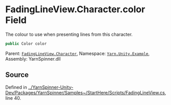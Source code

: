# FadingLineView.Character.color Field

The colour to use when presenting lines from this
character.


```csharp
public Color color
```



<div class="class-metadata">

Parent: [`FadingLineView.Character`](/api/csharp/yarn.unity.example/fadinglineview.character.md), Namespace: [`Yarn.Unity.Example`](/api/csharp/yarn.unity.example/README.md), Assembly: YarnSpinner.dll
</div>

## Source
Defined in [../YarnSpinner-Unity-Dev/Packages/YarnSpinner/Samples~/StartHere/Scripts/FadingLineView.cs](https://github.com/YarnSpinnerTool/YarnSpinner-Unity//blob/develop/Samples~/StartHere/Scripts/FadingLineView.cs#L40), line 40.
